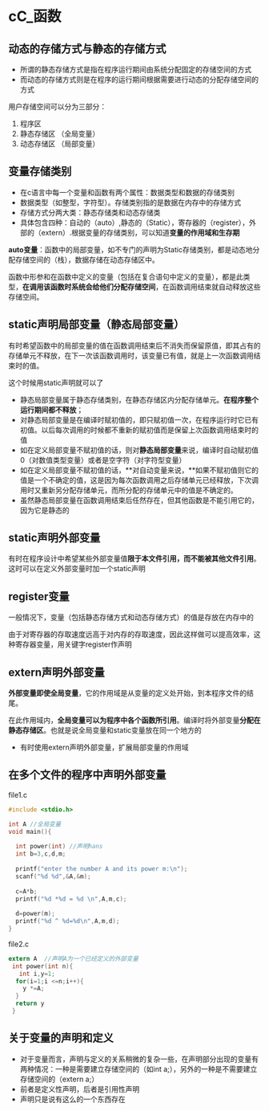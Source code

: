 # cC_函数

## 动态的存储方式与静态的存储方式

- 所谓的静态存储方式是指在程序运行期间由系统分配固定的存储空间的方式
- 而动态的存储方式则是在程序的运行期间根据需要进行动态的分配存储空间的方式

用户存储空间可以分为三部分：

1. 程序区
2. 静态存储区   （全局变量）
3. 动态存储区 （局部变量）

## 变量存储类别

- 在c语言中每一个变量和函数有两个属性：数据类型和数据的存储类别
- 数据类型（如整型，字符型）。存储类别指的是数据在内存中的存储方式
- 存储方式分两大类：静态存储类和动态存储类
- 具体包含四种：自动的（auto）,静态的（Static），寄存器的（register），外部的（extern）.根据变量的存储类别，可以知道**变量的作用域和生存期**

**auto变量**：函数中的局部变量，如不专门的声明为Static存储类别，都是动态地分配存储空间的（栈），数据存储在动态存储区中。

函数中形参和在函数中定义的变量（包括在复合语句中定义的变量），都是此类型，**在调用该函数时系统会给他们分配存储空间**，在函数调用结束就自动释放这些存储空间。



## static声明局部变量（静态局部变量）

有时希望函数中的局部变量的值在函数调用结束后不消失而保留原值，即其占有的存储单元不释放，在下一次该函数调用时，该变量已有值，就是上一次函数调用结束时的值。

这个时候用static声明就可以了



- 静态局部变量属于静态存储类别，在静态存储区内分配存储单元。**在程序整个运行期间都不释放**；
- 对静态局部变量是在编译时赋初值的，即只赋初值一次，在程序运行时它已有初值。以后每次调用的时候都不重新的赋初值而是保留上次函数调用结束时的值
- 如在定义局部变量不赋初值的话，则对**静态局部变量**来说，编译时自动赋初值0（对数值类型变量）或者是空字符（对字符型变量）
- 如在定义局部变量不赋初值的话，**对自动变量来说，**如果不赋初值则它的值是一个不确定的值，这是因为每次函数调用之后存储单元已经释放，下次调用时又重新另分配存储单元，而所分配的存储单元中的值是不确定的。
- 虽然静态局部变量在函数调用结束后任然存在，但其他函数是不能引用它的，因为它是静态的



## static声明外部变量

有时在程序设计中希望某些外部变量值**限于本文件引用，而不能被其他文件引用**。这时可以在定义外部变量时加一个static声明







## register变量

一般情况下，变量（包括静态存储方式和动态存储方式）的值是存放在内存中的

由于对寄存器的存取速度远高于对内存的存取速度，因此这样做可以提高效率，这种寄存器变量，用关键字register作声明

## extern声明外部变量

**外部变量即使全局变量**，它的作用域是从变量的定义处开始，到本程序文件的结尾。

在此作用域内，**全局变量可以为程序中各个函数所引用**。编译时将外部变量**分配在静态存储区**。也就是说全局变量和static变量放在同一个地方的



- 有时使用extern声明外部变量，扩展局部变量的作用域



## 在多个文件的程序中声明外部变量

file1.c

```c
#include <stdio.h>

int A //全局变量
void main(){
  
  int power(int) //声明hans
  int b=3,c,d,m;
  
  printf("enter the number A and its power m:\n");
  scanf("%d %d",&A,&m);
  
  c=A*b;
  printf("%d *%d = %d \n",A,m,c);
  
  d=power(m);
  printf("%d ^ %d=%d\n",A,m,d);
}
```

file2.c

```c
extern A  //声明A为一个已经定义的外部变量
 int power(int n){
   int i,y=1;
  for(i=1;i <=n;i++){
    y *=A;
  }
  return y
 }
```


## 关于变量的声明和定义

- 对于变量而言，声明与定义的关系稍微的复杂一些，在声明部分出现的变量有两种情况：一种是需要建立存储空间的（如int a;），另外的一种是不需要建立存储空间的（extern  a;）
- 前者是定义性声明，后者是引用性声明
- 声明只是说有这么的一个东西存在